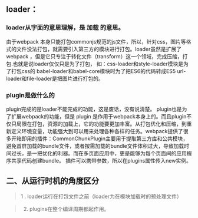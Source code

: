 
## loader：
### loader从字面的意思理解，是 加载 的意思。
由于webpack 本身只能打包commonjs规范的js文件，所以，针对css，图片等格式的文件没法打包，就需要引入第三方的模块进行打包。loader虽然是扩展了 webpack ，但是它只专注于转化文件（transform）这一个领域，完成压缩，打包.也就是说loader仅仅只是为了打包，
如：css-loader和style-loader模块是为了打包css的
babel-loader和babel-core模块时为了把ES6的代码转成ES5
url-loader和file-loader是把图片进行打包的。
### plugin是做什么的

plugin完成的是loader不能完成的功能，这是废话，没有说清楚。
plugin也是为了扩展webpack的功能，但是 plugin 是作用于webpack本身上的。而且plugin不仅只局限在打包，资源的加载上，它的功能要更加丰富。从打包优化和压缩，到重新定义环境变量，功能强大到可以用来处理各种各样的任务。webpack提供了很多开箱即用的插件：CommonChunkPlugin主要用于提取第三方库和公共模块，避免首屏加载的bundle文件，或者按需加载的bundle文件体积过大，导致加载时间过长，是一把优化的利器。而在多页面应用中，更是能够为每个页面间的应用程序共享代码创建bundle。
插件可以携带参数，所以在plugins属性传入new实例。




## 二、从运行时机的角度区分


 > 1 . loader运行在打包文件之前（loader为在模块加载时的预处理文件）

 > 2.  plugins在整个编译周期都起作用。
